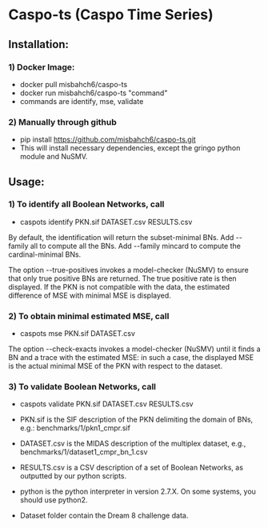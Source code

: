 # Caspo-ts (Caspo Time Series)
## Installation:  

### 1) Docker Image:   

   * docker pull misbahch6/caspo-ts   
   * docker run misbahch6/caspo-ts "command"   
   * commands are identify, mse, validate   

### 2) Manually through github  
   * pip install https://github.com/misbahch6/caspo-ts.git  
   * This will install necessary dependencies, except the gringo python module and NuSMV.


## Usage:  

### 1) To identify all Boolean Networks, call

   * caspots identify PKN.sif DATASET.csv RESULTS.csv  

   By default, the identification will return the subset-minimal BNs. Add --family all to compute all the BNs. Add --family      mincard to compute the cardinal-minimal BNs.

   The option --true-positives invokes a model-checker (NuSMV) to ensure that only true positive BNs are returned. The true      positive rate is then displayed. If the PKN is not compatible with the data, the estimated difference of MSE with minimal    MSE is displayed.

### 2) To obtain minimal estimated MSE, call

   * caspots mse PKN.sif DATASET.csv

   The option --check-exacts invokes a model-checker (NuSMV) until it finds a BN and a trace with the estimated MSE: in such    a case, the displayed MSE is the actual minimal MSE of the PKN with respect to the dataset.

### 3) To validate Boolean Networks, call

   * caspots validate PKN.sif DATASET.csv RESULTS.csv 

* PKN.sif is the SIF description of the PKN delimiting the domain of BNs, e.g.: benchmarks/1/pkn1_cmpr.sif  
* DATASET.csv is the MIDAS description of the multiplex dataset, e.g., benchmarks/1/dataset1_cmpr_bn_1.csv  
* RESULTS.csv is a CSV description of a set of Boolean Networks, as outputted by our python scripts.  
* python is the python interpreter in version 2.7.X. On some systems, you should use python2.  

* Dataset folder contain the Dream 8 challenge data. 
